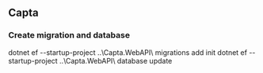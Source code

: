 ## Capta

### Create migration and database

dotnet ef --startup-project ..\Capta.WebAPI\  migrations add init
dotnet ef --startup-project ..\Capta.WebAPI\  database update